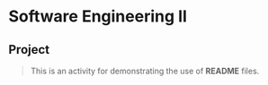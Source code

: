 # Software Engineering II
## Project 


> This is an activity for demonstrating the use of **README** files.
